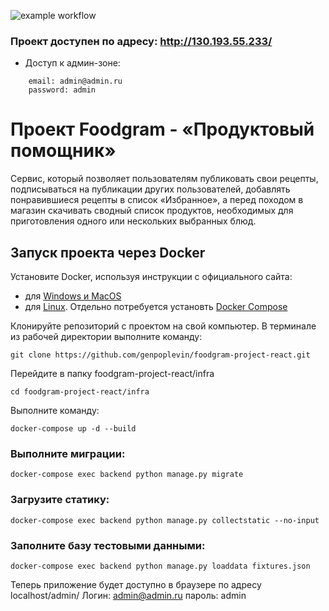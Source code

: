 ![example workflow](https://github.com/genpoplevin/foodgram-project-react/actions/workflows/main.yml/badge.svg)

### Проект доступен по адресу: http://130.193.55.233/

- Доступ к админ-зоне:
````
    email: admin@admin.ru
    password: admin
````

# Проект Foodgram - «Продуктовый помощник»
Сервис, который позволяет пользователям публиковать свои рецепты, подписываться на публикации других пользователей, добавлять понравившиеся рецепты в список «Избранное», а перед походом в магазин скачивать сводный список продуктов, необходимых для приготовления одного или нескольких выбранных блюд.

## Запуск проекта через Docker

Установите Docker, используя инструкции с официального сайта:
- для [Windows и MacOS](https://www.docker.com/products/docker-desktop)
- для [Linux](https://docs.docker.com/engine/install/ubuntu/). Отдельно потребуется установть [Docker Compose](https://docs.docker.com/compose/install/)

Клонируйте репозиторий с проектом на свой компьютер.
В терминале из рабочей директории выполните команду:
```
git clone https://github.com/genpoplevin/foodgram-project-react.git
```
Перейдите в папку foodgram-project-react/infra
```
cd foodgram-project-react/infra
```

Выполните команду:
```
docker-compose up -d --build
```

### Выполните миграции:
```
docker-compose exec backend python manage.py migrate
```

### Загрузите статику:
```
docker-compose exec backend python manage.py collectstatic --no-input
```

### Заполните базу тестовыми данными:
```
docker-compose exec backend python manage.py loaddata fixtures.json
```
Теперь приложение будет доступно в браузере по адресу localhost/admin/
Логин: admin@admin.ru
пароль: admin
